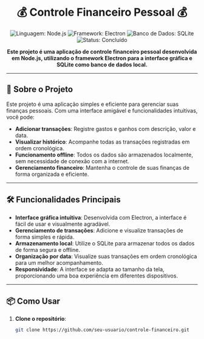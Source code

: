 <h1 align="center">💰 Controle Financeiro Pessoal 💰</h1>

<p align="center">
  <img src="https://img.shields.io/badge/Linguagem-Node.js-green" alt="Linguagem: Node.js">
  <img src="https://img.shields.io/badge/Framework-Electron-blue" alt="Framework: Electron">
  <img src="https://img.shields.io/badge/Banco%20de%20Dados-SQLite-yellow" alt="Banco de Dados: SQLite">
  <img src="https://img.shields.io/badge/Status-Concluído-brightgreen" alt="Status: Concluído">
</p>

<p align="center">
  <strong>Este projeto é uma aplicação de controle financeiro pessoal desenvolvida em Node.js, utilizando o framework Electron para a interface gráfica e SQLite como banco de dados local.</strong>
</p>

---

## 🚀 Sobre o Projeto

Este projeto é uma aplicação simples e eficiente para gerenciar suas finanças pessoais. Com uma interface amigável e funcionalidades intuitivas, você pode:

- **Adicionar transações**: Registre gastos e ganhos com descrição, valor e data.
- **Visualizar histórico**: Acompanhe todas as transações registradas em ordem cronológica.
- **Funcionamento offline**: Todos os dados são armazenados localmente, sem necessidade de conexão com a internet.
- **Gerenciamento financeiro**: Mantenha o controle de suas finanças de forma organizada e eficiente.

---

## 🛠️ Funcionalidades Principais

- **Interface gráfica intuitiva**: Desenvolvida com Electron, a interface é fácil de usar e visualmente agradável.
- **Gerenciamento de transações**: Adicione e visualize transações de forma simples e rápida.
- **Armazenamento local**: Utilize o SQLite para armazenar todos os dados de forma segura e offline.
- **Organização por data**: Visualize suas transações em ordem cronológica para um melhor acompanhamento.
- **Responsividade**: A interface se adapta ao tamanho da tela, proporcionando uma boa experiência em diferentes dispositivos.

---

## 📦 Como Usar

1. **Clone o repositório**:
   ```bash
   git clone https://github.com/seu-usuario/controle-financeiro.git
